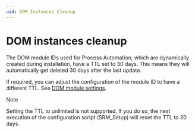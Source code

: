 ```yaml
---
uid: DOM_Instances_Cleanup
---
```


# DOM instances cleanup

The DOM module IDs used for Process Automation, which are dynamically created during installation, have a TTL set to 30 days. This means they will automatically get deleted 30 days after the last update.

If required, you can adjust the configuration of the module ID to have a different TTL. See [DOM module settings](xref:DOM_ModuleSettings).

> [!NOTE]
> Setting the TTL to unlimited is not supported. If you do so, the next execution of the configuration script (SRM_Setup) will reset the TTL to 30 days.
